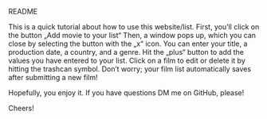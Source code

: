 README

This is a quick tutorial about how to use this website/list.
First, you’ll click on the button „Add movie to your list“
Then, a window pops up, which you can close by selecting the button with the „x“ icon. You can enter your title, a production date, a country, and a genre. Hit the „plus“ button to add the values you have entered to your list. 
Click on a film to edit or delete it by hitting the trashcan symbol. 
Don’t worry; your film list automatically saves after submitting a new film!

Hopefully, you enjoy it. 
If you have questions DM me on GitHub, please!

Cheers!
